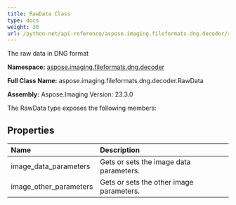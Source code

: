 ```yaml
---
title: RawData Class
type: docs
weight: 30
url: /python-net/api-reference/aspose.imaging.fileformats.dng.decoder/rawdata/
---
```


The raw data in DNG format

**Namespace:** [aspose.imaging.fileformats.dng.decoder](/imaging/python-net/api-reference/aspose.imaging.fileformats.dng.decoder/)

**Full Class Name:** aspose.imaging.fileformats.dng.decoder.RawData

**Assembly:**  Aspose.Imaging Version: 23.3.0

The RawData type exposes the following members:
## **Properties**
|**Name**|**Description**|
| :- | :- |
|image_data_parameters|Gets or sets the image data parameters.|
|image_other_parameters|Gets or sets the other image parameters.|
